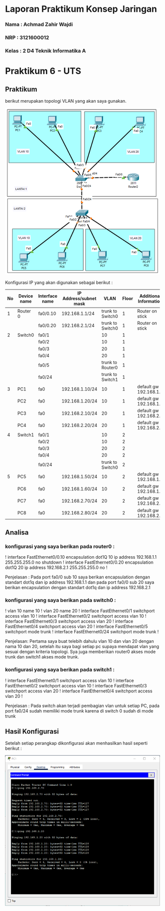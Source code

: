 # Laporan Praktikum Konsep Jaringan

### Nama : Achmad Zahir Wajdi

### NRP : 3121600012

### Kelas : 2 D4 Teknik Informatika A

# Praktikum 6 - UTS

## Praktikum

berikut merupakan topologi VLAN yang akan saya gunakan.

![Topologi](assets/topologi.png)

Konfigurasi IP yang akan digunakan sebagai berikut :

| No  | Device name | Interface name | IP Address/subnet mask | VLAN             | Floor | Additional Information   |
| --- | ----------- | -------------- | ---------------------- | ---------------- | ----- | ------------------------ |
| 1   | Router 0    | fa0/0.10       | 192.168.1.1/24         | trunk to Switch0 | 1     | Router on stick          |
|     |             | fa0/0.20       | 192.168.2.1/24         | trunk to Switch0 | 1     | Router on stick          |
| 2   | Switch0     | fa0/1          |                        | 10               | 1     |                          |
|     |             | fa0/2          |                        | 10               | 1     |                          |
|     |             | fa0/3          |                        | 20               | 1     |                          |
|     |             | fa0/4          |                        | 20               | 1     |                          |
|     |             | fa0/5          |                        | trunk to Router0 | 1     |                          |
|     |             | fa0/24         |                        | trunk to Switch1 | 1     |                          |
| 3   | PC1         | fa0            | 192.168.1.10/24        | 10               | 1     | default gw : 192.168.1.1 |
|     | PC2         | fa0            | 192.168.1.20/24        | 10               | 1     | default gw : 192.168.1.1 |
|     | PC3         | fa0            | 192.168.2.10/24        | 20               | 1     | default gw : 192.168.2.1 |
|     | PC4         | fa0            | 192.168.2.20/24        | 20               | 1     | default gw : 192.168.2.1 |
| 4   | Switch1     | fa0/1          |                        | 10               | 2     |                          |
|     |             | fa0/2          |                        | 10               | 2     |                          |
|     |             | fa0/3          |                        | 20               | 2     |                          |
|     |             | fa0/4          |                        | 20               | 2     |                          |
|     |             | fa0/24         |                        | trunk to Switch0 | 2     |                          |
| 5   | PC5         | fa0            | 192.168.1.50/24        | 10               | 2     | default gw : 192.168.1.1 |
|     | PC6         | fa0            | 192.168.1.60/24        | 10               | 2     | default gw : 192.168.1.1 |
|     | PC7         | fa0            | 192.168.2.70/24        | 20               | 2     | default gw : 192.168.2.1 |
|     | PC8         | fa0            | 192.168.2.80/24        | 20               | 2     | default gw : 192.168.2.1 |

## Analisa

### konfigurasi yang saya berikan pada router0 :
!
interface FastEthernet0/0.10
encapsulation dot1Q 10
ip address 192.168.1.1 255.255.255.0
no shutdown
!
interface FastEthernet0/0.20
encapsulation dot1Q 20
ip address 192.168.2.1 255.255.255.0
no
!

Penjelasan :
Pada port fa0/0 sub 10 saya berikan encapsulation dengan standart dot1q dan ip address 192.168.1.1 dan pada port fa0/0 sub 20 saya berikan encapsulation dengan standart dot1q dan ip address 192.168.2.1

### konfigurasi yang saya berikan pada switch0 :
!
vlan 10
name 10
!
vlan 20
name 20
!
interface FastEthernet0/1
switchport access vlan 10
!
interface FastEthernet0/2
switchport access vlan 10
!
interface FastEthernet0/3
switchport access vlan 20
!
interface FastEthernet0/4
switchport access vlan 20
!
interface FastEthernet0/5
switchport mode trunk
!
interface FastEthernet0/24
switchport mode trunk
!

Penjelasan:
Pertama saya buat telebih dahulu vlan 10 dan vlan 20 dengan nama 10 dan 20, setelah itu saya bagi setiap pc supaya mendapat vlan yang sesuai dengan kriteria topologi. Sya juga memberikan router0 akses mode trunk
dan switch1 akses mode trunk.

### konfigurasi yang saya berikan pada switch1 :
!
interface FastEthernet0/1
switchport access vlan 10
!
interface FastEthernet0/2
switchport access vlan 10
!
interface FastEthernet0/3
switchport access vlan 20
!
interface FastEthernet0/4
switchport access vlan 20
!

Penjelasan :
Pada switch akan terjadi pembagian vlan untuk setiap PC, pada port fa0/24 sudah memiliki mode trunk karena di switch 0 sudah di mode trunk

## Hasil Konfigurasi

Setelah setiap perangkap dikonfigurasi akan menhasilkan hasil seperti berikut :

![Hasil Percobaan](assets/HasilPercobaan.png)
